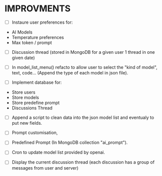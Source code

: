 # IMPROVMENTS

- [ ] Instaure user preferences for:

* AI Models
* Temperature preferences
* Max token / prompt

- [ ] Discussion thread (stored in MongoDB for a given user 1 thread in one given date)

- [ ] In model_list_menu() refacto to allow user to select the "kind of model", text, code... (Append the type of each model in json file).

- [ ] Implement database for:

* Store users
* Store models
* Store predefine prompt
* Discussions Thread

- [ ] Append a script to clean data into the json model list and eventualy to put new fields.

- [ ] Prompt customisation,

- [ ] Predefined Prompt (In MongoDB collection "ai_prompt").

- [ ] Cron to update model list provided by openai.

- [ ] Display the current discussion thread (each discussion has a group of messages from user and server)
